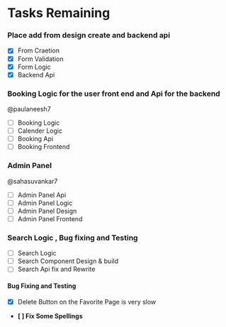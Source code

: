 # Tasks Remaining

### Place add from design create and backend api

- [x] From Craetion
- [x] Form Validation
- [x] Form Logic
- [x] Backend Api

### Booking Logic for the user front end and Api for the backend

@paulaneesh7 
- [ ] Booking Logic
- [ ] Calender Logic
- [ ] Booking Api
- [ ] Booking Frontend

### Admin Panel
@sahasuvankar7
- [ ] Admin Panel Api
- [ ] Admin Panel Logic
- [ ] Admin Panel Design
- [ ] Admin Panel Frontend

### Search Logic  , Bug fixing and Testing

- [ ] Search Logic
- [ ] Search Component Design & build 
- [ ] Search Api fix and Rewrite
#### Bug Fixing and Testing
- [x] Delete Button on the Favorite Page is very slow
- **[ ] Fix Some Spellings**